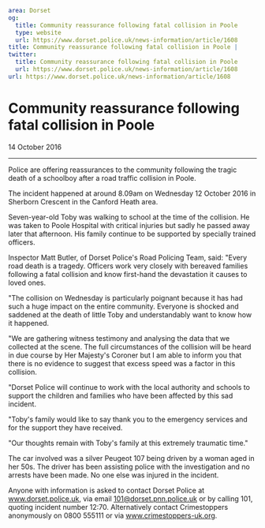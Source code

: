 ```yaml
area: Dorset
og:
  title: Community reassurance following fatal collision in Poole
  type: website
  url: https://www.dorset.police.uk/news-information/article/1608
title: Community reassurance following fatal collision in Poole |
twitter:
  title: Community reassurance following fatal collision in Poole
  url: https://www.dorset.police.uk/news-information/article/1608
url: https://www.dorset.police.uk/news-information/article/1608
```

# Community reassurance following fatal collision in Poole

14 October 2016

* * *

Police are offering reassurances to the community following the tragic death of a schoolboy after a road traffic collision in Poole.

The incident happened at around 8.09am on Wednesday 12 October 2016 in Sherborn Crescent in the Canford Heath area.

Seven-year-old Toby was walking to school at the time of the collision. He was taken to Poole Hospital with critical injuries but sadly he passed away later that afternoon. His family continue to be supported by specially trained officers.

Inspector Matt Butler, of Dorset Police's Road Policing Team, said: "Every road death is a tragedy. Officers work very closely with bereaved families following a fatal collision and know first-hand the devastation it causes to loved ones.

"The collision on Wednesday is particularly poignant because it has had such a huge impact on the entire community. Everyone is shocked and saddened at the death of little Toby and understandably want to know how it happened.

"We are gathering witness testimony and analysing the data that we collected at the scene. The full circumstances of the collision will be heard in due course by Her Majesty's Coroner but I am able to inform you that there is no evidence to suggest that excess speed was a factor in this collision.

"Dorset Police will continue to work with the local authority and schools to support the children and families who have been affected by this sad incident.

"Toby's family would like to say thank you to the emergency services and for the support they have received.

"Our thoughts remain with Toby's family at this extremely traumatic time."

The car involved was a silver Peugeot 107 being driven by a woman aged in her 50s. The driver has been assisting police with the investigation and no arrests have been made. No one else was injured in the incident.

Anyone with information is asked to contact Dorset Police at www.dorset.police.uk, via email 101@dorset.pnn.police.uk or by calling 101, quoting incident number 12:70. Alternatively contact Crimestoppers anonymously on 0800 555111 or via www.crimestoppers-uk.org.
